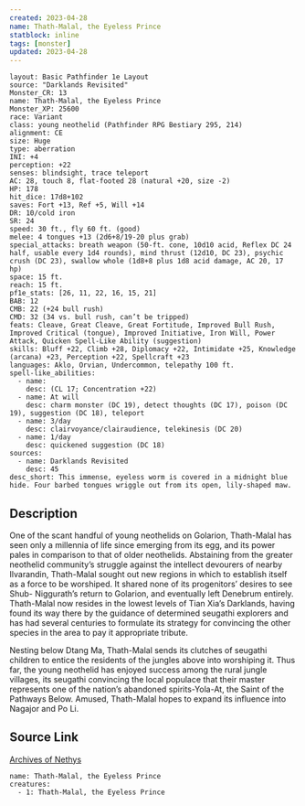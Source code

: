 ```yaml
---
created: 2023-04-28
name: Thath-Malal, the Eyeless Prince
statblock: inline
tags: [monster]
updated: 2023-04-28
---
```

```statblock
layout: Basic Pathfinder 1e Layout
source: "Darklands Revisited"
Monster_CR: 13
name: Thath-Malal, the Eyeless Prince
Monster_XP: 25600
race: Variant
class: young neothelid (Pathfinder RPG Bestiary 295, 214)
alignment: CE
size: Huge
type: aberration
INI: +4
perception: +22
senses: blindsight, trace teleport
AC: 28, touch 8, flat-footed 28 (natural +20, size -2)
HP: 178
hit_dice: 17d8+102
saves: Fort +13, Ref +5, Will +14
DR: 10/cold iron
SR: 24
speed: 30 ft., fly 60 ft. (good)
melee: 4 tongues +13 (2d6+8/19-20 plus grab)
special_attacks: breath weapon (50-ft. cone, 10d10 acid, Reflex DC 24 half, usable every 1d4 rounds), mind thrust (12d10, DC 23), psychic crush (DC 23), swallow whole (1d8+8 plus 1d8 acid damage, AC 20, 17 hp)
space: 15 ft.
reach: 15 ft.
pf1e_stats: [26, 11, 22, 16, 15, 21]
BAB: 12
CMB: 22 (+24 bull rush)
CMD: 32 (34 vs. bull rush, can’t be tripped)
feats: Cleave, Great Cleave, Great Fortitude, Improved Bull Rush, Improved Critical (tongue), Improved Initiative, Iron Will, Power Attack, Quicken Spell-Like Ability (suggestion)
skills: Bluff +22, Climb +28, Diplomacy +22, Intimidate +25, Knowledge (arcana) +23, Perception +22, Spellcraft +23
languages: Aklo, Orvian, Undercommon, telepathy 100 ft.
spell-like_abilities:
  - name:
    desc: (CL 17; Concentration +22)
  - name: At will
    desc: charm monster (DC 19), detect thoughts (DC 17), poison (DC 19), suggestion (DC 18), teleport
  - name: 3/day
    desc: clairvoyance/clairaudience, telekinesis (DC 20)
  - name: 1/day
    desc: quickened suggestion (DC 18)
sources:
  - name: Darklands Revisited
    desc: 45
desc_short: This immense, eyeless worm is covered in a midnight blue hide. Four barbed tongues wriggle out from its open, lily-shaped maw.
```
## Description
One of the scant handful of young neothelids on Golarion, Thath-Malal has seen only a millennia of life since emerging from its egg, and its power pales in comparison to that of older neothelids. Abstaining from the greater neothelid community’s struggle against the intellect devourers of nearby Ilvarandin, Thath-Malal sought out new regions in which to establish itself as a force to be worshiped. It shared none of its progenitors’ desires to see Shub- Niggurath’s return to Golarion, and eventually left Denebrum entirely. Thath-Malal now resides in the lowest levels of Tian Xia’s Darklands, having found its way there by the guidance of determined seugathi explorers and has had several centuries to formulate its strategy for convincing the other species in the area to pay it appropriate tribute.

Nesting below Dtang Ma, Thath-Malal sends its clutches of seugathi children to entice the residents of the jungles above into worshiping it. Thus far, the young neothelid has enjoyed success among the rural jungle villages, its seugathi convincing the local populace that their master represents one of the nation’s abandoned spirits-Yola-At, the Saint of the Pathways Below. Amused, Thath-Malal hopes to expand its influence into Nagajor and Po Li.
## Source Link
[Archives of Nethys](https://aonprd.com/MonsterDisplay.aspx?ItemName=Thath-Malal%2C%20the%20Eyeless%20Prince)
```encounter-table
name: Thath-Malal, the Eyeless Prince
creatures:
  - 1: Thath-Malal, the Eyeless Prince
```
